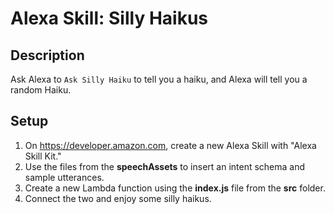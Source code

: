 # Alexa Skill: Silly Haikus

## Description

Ask Alexa to `Ask Silly Haiku` to tell you a haiku, and Alexa will tell you a random Haiku.

## Setup

1. On https://developer.amazon.com, create a new Alexa Skill with "Alexa Skill Kit."
2. Use the files from the **speechAssets** to insert an intent schema and sample utterances.
3. Create a new Lambda function using the **index.js** file from the **src** folder.
4. Connect the two and enjoy some silly haikus. 
